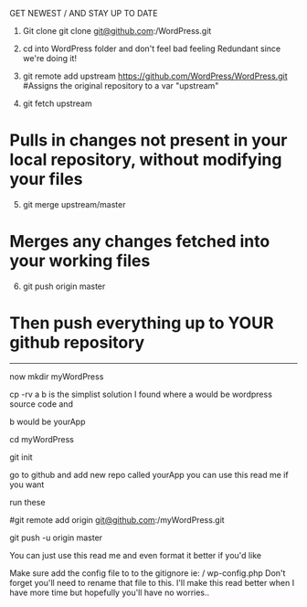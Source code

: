 GET NEWEST / AND STAY UP TO DATE 

1. Git clone git clone git@github.com:<your-git-user>/WordPress.git

2. cd into WordPress folder and don't feel bad feeling Redundant since we're doing it! 

3. git remote add upstream https://github.com/WordPress/WordPress.git
#Assigns the original repository to a var "upstream" 
4. git fetch upstream
# Pulls in changes not present in your local repository, without modifying your files
5. git merge upstream/master
# Merges any changes fetched into your working files
6. git push origin master
# Then push everything up to YOUR github repository

---




now mkdir myWordPress

cp -rv a b is the simplist solution I found where a would be wordpress source code and 

b would be yourApp

cd myWordPress

git init

go to github and add new repo called yourApp you can use this read me if you want

run these

#git remote add origin git@github.com:<your-git-name>/myWordPress.git

git push -u origin master

You can just use this read me and even format it better if you'd like 


Make sure add the config file to to the gitignore
ie: 
/ wp-config.php 
Don't forget you'll need to rename that file to this.  I'll make this read better when I have more time but hopefully you'll have no worries..

